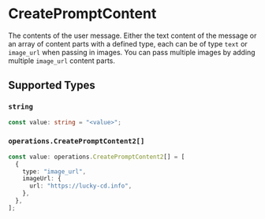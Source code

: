 # CreatePromptContent

The contents of the user message. Either the text content of the message or an array of content parts with a defined type, each can be of type `text` or `image_url` when passing in images. You can pass multiple images by adding multiple `image_url` content parts. 


## Supported Types

### `string`

```typescript
const value: string = "<value>";
```

### `operations.CreatePromptContent2[]`

```typescript
const value: operations.CreatePromptContent2[] = [
  {
    type: "image_url",
    imageUrl: {
      url: "https://lucky-cd.info",
    },
  },
];
```

